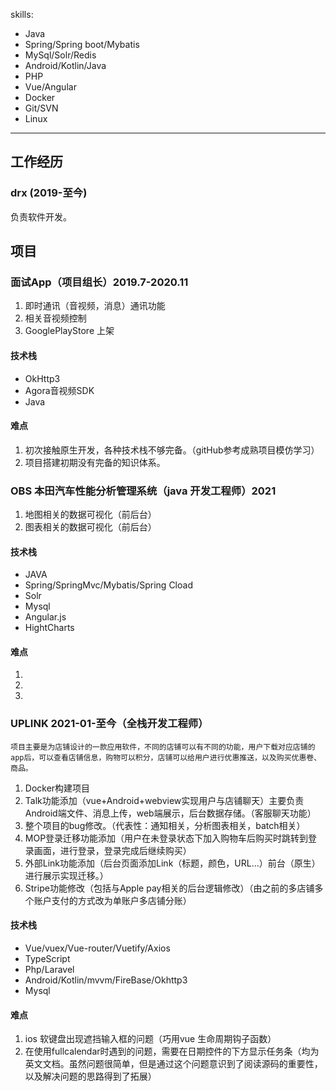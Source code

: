 skills:
  - Java
  - Spring/Spring boot/Mybatis
  - MySql/Solr/Redis
  - Android/Kotlin/Java
  - PHP
  - Vue/Angular
  - Docker
  - Git/SVN
  - Linux

---

## 工作经历

### drx (2019-至今) 

负责软件开发。

## 项目

### 面试App（项目组长）2019.7-2020.11
1. 即时通讯（音视频，消息）通讯功能
2. 相关音视频控制
3. GooglePlayStore 上架

#### 技术栈
+ OkHttp3
+ Agora音视频SDK
+ Java

#### 难点
1. 初次接触原生开发，各种技术栈不够完备。（gitHub参考成熟项目模仿学习）
2. 项目搭建初期没有完备的知识体系。

### OBS 本田汽车性能分析管理系统（java 开发工程师）2021
1. 地图相关的数据可视化（前后台）
2. 图表相关的数据可视化（前后台）

#### 技术栈
+ JAVA
+ Spring/SpringMvc/Mybatis/Spring Cload
+ Solr
+ Mysql
+ Angular.js
+ HightCharts

#### 难点
1. 
2. 
3. 

### UPLINK 2021-01-至今（全栈开发工程师）
    项目主要是为店铺设计的一款应用软件，不同的店铺可以有不同的功能，用户下载对应店铺的app后，可以查看店铺信息，购物可以积分，店铺可以给用户进行优惠推送，以及购买优惠卷、商品。
1. Docker构建项目
2. Talk功能添加（vue+Android+webview实现用户与店铺聊天）主要负责Android端文件、消息上传，web端展示，后台数据存储。（客服聊天功能）
3. 整个项目的bug修改。（代表性：通知相关，分析图表相关，batch相关）
4. MOP登录迁移功能添加（用户在未登录状态下加入购物车后购买时跳转到登录画面，进行登录，登录完成后继续购买）
5. 外部Link功能添加（后台页面添加Link（标题，颜色，URL...）前台（原生）进行展示实现迁移。）
6. Stripe功能修改（包括与Apple pay相关的后台逻辑修改）（由之前的多店铺多个账户支付的方式改为单账户多店铺分账）

#### 技术栈
+ Vue/vuex/Vue-router/Vuetify/Axios
+ TypeScript
+ Php/Laravel
+ Android/Kotlin/mvvm/FireBase/Okhttp3
+ Mysql

#### 难点
1. ios 软键盘出现遮挡输入框的问题（巧用vue 生命周期钩子函数）
2. 在使用fullcalendar时遇到的问题，需要在日期控件的下方显示任务条（均为英文文档。虽然问题很简单，但是通过这个问题意识到了阅读源码的重要性，以及解决问题的思路得到了拓展）
